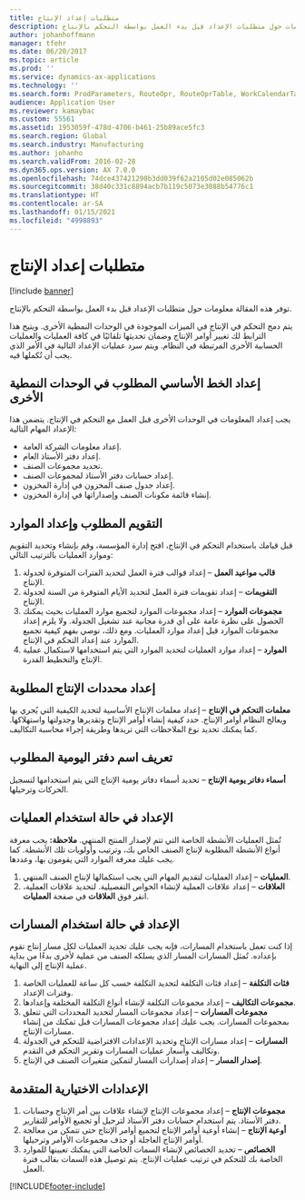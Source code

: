 ```yaml
---
title: متطلبات إعداد الإنتاج
description: توفر هذه المقالة معلومات حول متطلبات الإعداد قبل بدء العمل بواسطة التحكم بالإنتاج‬.
author: johanhoffmann
manager: tfehr
ms.date: 06/20/2017
ms.topic: article
ms.prod: ''
ms.service: dynamics-ax-applications
ms.technology: ''
ms.search.form: ProdParameters, RouteOpr, RouteOprTable, WorkCalendarTable, WorkTimeTable, WrkCtrTable
audience: Application User
ms.reviewer: kamaybac
ms.custom: 55561
ms.assetid: 1953059f-478d-4706-b461-25b89ace5fc3
ms.search.region: Global
ms.search.industry: Manufacturing
ms.author: johanho
ms.search.validFrom: 2016-02-28
ms.dyn365.ops.version: AX 7.0.0
ms.openlocfilehash: 74dce437421290b3dd039f62a2105d02e085062b
ms.sourcegitcommit: 38d40c331c8894acb7b119c5073e3088b54776c1
ms.translationtype: HT
ms.contentlocale: ar-SA
ms.lasthandoff: 01/15/2021
ms.locfileid: "4998893"
---
```

# <a name="production-setup-requirements"></a>متطلبات إعداد الإنتاج

[!include [banner](../includes/banner.md)]

توفر هذه المقالة معلومات حول متطلبات الإعداد قبل بدء العمل بواسطة التحكم بالإنتاج‬. 

يتم دمج التحكم في الإنتاج في الميزات الموجودة في الوحدات النمطية الأخرى. ويتيح هذا الترابط لك تغيير أوامر الإنتاج وضمان تحديثها تلقائيًا في كافة العمليات والعمليات الحسابية الأخرى المرتبطة في النظام. ويتم سرد عمليات الإعداد التالية في الأمر الذي يجب أن تُكملها فيه.

## <a name="required-baseline-setup-in-other-modules"></a>إعداد الخط الأساسي المطلوب في الوحدات النمطية الأخرى
يجب إعداد المعلومات في الوحدات الأخرى قبل العمل مع التحكم في الإنتاج. يتضمن هذا الإعداد المهام التالية:

-   إعداد معلومات الشركة العامة.
-   إعداد دفتر الأستاذ العام.
-   تحديد مجموعات الصنف.
-   إعداد حسابات دفتر الأستاذ لمجموعات الصنف.
-   إعداد جدول صنف المخزون في إدارة المخزون.
-   إنشاء قائمة مكونات الصنف وإصداراتها في إدارة المخزون.

## <a name="required-calendar-and-resource-setup"></a>التقويم المطلوب وإعداد الموارد
قبل قيامك باستخدام التحكم في الإنتاج، افتح إدارة المؤسسة، وقم بإنشاء وتحديد التقويم وموارد العمليات بالترتيب التالي:

1.  **قالب مواعيد العمل** – إعداد قوالب فترة العمل لتحديد الفترات المتوفرة لجدولة الإنتاج.
2.  **التقويمات** – إعداد تقويمات فترة العمل لتحديد الأيام المتوفرة من السنة لجدولة الإنتاج.
3.  **مجموعات الموارد** – إعداد مجموعات الموارد لتجميع موارد العمليات بحيث يمكنك الحصول على نظرة عامة على أي قدرة مجانية عند تشغيل الجدولة. ولا يلزم إعداد مجموعات الموارد قبل إعداد موارد العمليات. ومع ذلك، نوصي بفهم كيفية تجميع الموارد عند إعداد التحكم في الإنتاج.
4.  **الموارد** – إعداد موارد العمليات لتحديد الموارد التي يتم استخدامها لاستكمال عملية الإنتاج والتخطيط القدرة.

## <a name="required-production-parameters-setup"></a>إعداد محددات الإنتاج المطلوبة
**معلمات التحكم في الإنتاج** – إعداد معلمات الإنتاج الأساسية لتحديد الكيفية التي يُجري بها ويعالج النظام أوامر الإنتاج. حدد كيفية إنشاء أوامر الإنتاج وتقديرها وجدولتها واستهلاكها. كما يمكنك تحديد نوع الملاحظات التي تريدها وطريقة إجراء محاسبة التكاليف.

## <a name="required-journal-name-identification"></a>تعريف اسم دفتر اليومية المطلوب
**أسماء دفاتر يومية الإنتاج** – تحديد أسماء دفاتر يومية الإنتاج التي يتم استخدامها لتسجيل الحركات وترحيلها.

## <a name="setup-if-you-use-operations"></a>الإعداد في حالة استخدام العمليات
تُمثل العمليات الأنشطة الخاصة التي تتم لإصدار المنتج المنتهي. **ملاحظة:** يجب معرفة أنواع الأنشطة المطلوبة لإنتاج الصنف الخاص بك، وترتيب وأولويات تلك الأنشطة. كما يجب عليك معرفة الموارد التي يقومون بها، وعددها.

1.  **العمليات** – إعداد العمليات لتقديم المهام التي يجب استكمالها لإنتاج الصنف المنتهي.
2.  **العلاقات** – إعداد علاقات العملية لإنشاء الخواص التفصيلية. لتحديد علاقات العملية، انقر فوق **العلاقات** في صفحة **العمليات**.

## <a name="setup-if-you-use-routes"></a>الإعداد في حالة استخدام المسارات
إذا كنت تعمل باستخدام المسارات، فإنه يجب عليك تحديد العمليات لكل مسار إنتاج تقوم بإعداده. تُمثل المسارات المسار الذي يسلكه الصنف من عملية لأخرى بدءًا من بداية عملية الإنتاج إلى النهاية.

1.  **فئات التكلفة** – إعداد فئات التكلفة لتحديد التكلفة حسب كل ساعة للعمليات الخاصة وفترات الإعداد.
2.  **مجموعات التكاليف** – إعداد مجموعات التكلفة لإنشاء أنواع التكلفة المختلفة وإعدادها.
3.  **مجموعات المسارات** – إعداد مجموعات المسار لتحديد المحددات التي تتعلق بمجموعات المسارات. يجب عليك إعداد مجموعات المسارات قبل تمكنك من إنشاء مسارات الإنتاج.
4.  **المسارات** – إعداد مسارات الإنتاج وتحديد الإعدادات الافتراضية للتحكم في الجدولة وتكاليف وأسعار عمليات المسارات وتقرير التحكم في التقدم.
5.  **إصدار المسار** – إعداد إصدارات المسار لتمكين متغيرات الصنف في الإنتاج.

## <a name="optional-advanced-settings"></a>الإعدادات الاختيارية المتقدمة
1.  **مجموعات الإنتاج** – إعداد مجموعات الإنتاج لإنشاء علاقات بين أمر الإنتاج وحسابات دفتر الأستاذ. يتم استخدام حسابات دفتر الأستاذ لترحيل أو تجميع الأوامر للتقارير.
2.  **أوعية الإنتاج** – إنشاء أوعية أوامر الإنتاج لتجميع أوامر الإنتاج حتى تتمكن من معالجة أوامر الإنتاج العاجلة أو حذف مجموعات الأوامر وترحيلها.
3.  **الخصائص** – تحديد الخصائص لإنشاء السمات الخاصة التي يمكنك تعيينها للموارد الخاصة بك للتحكم في ترتيب عمليات الإنتاج. يتم توصيل هذه السمات بقالب فترة العمل.






[!INCLUDE[footer-include](../../includes/footer-banner.md)]